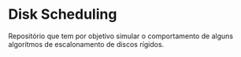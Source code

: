 # Disk Scheduling
Repositório que tem por objetivo simular o comportamento de alguns algoritmos de escalonamento de discos rígidos.
